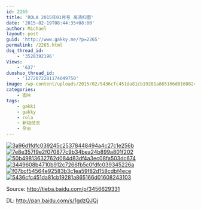 ```yaml
---
id: 2265
title: 'ROLA 2015年01月号 高清扫图'
date: '2015-02-19T08:44:35+08:00'
author: Michael
layout: post
guid: 'http://www.gakky.me/?p=2265'
permalink: /2265.html
dsq_thread_id:
    - '3528392196'
Views:
    - '637'
duoshuo_thread_id:
    - '1272072281174049750'
image: /wp-content/uploads/2015/02/5436cfc451da81cb19281a865166d01608243103.jpg
categories:
    - 图片
tags:
    - gakki
    - gakky
    - rola
    - 新垣结衣
    - 杂志
---
```


[![3a96d1fdfc039245c25378448494a4c27c1e256b](http://www.yui-aragaki.org/wp-content/uploads/2015/02/3a96d1fdfc039245c25378448494a4c27c1e256b.jpg)](http://www.yui-aragaki.org/wp-content/uploads/2015/02/3a96d1fdfc039245c25378448494a4c27c1e256b.jpg "3a96d1fdfc039245c25378448494a4c27c1e256b") [![7e8e357f9e2f070877c9b34bea24b899a801f202](http://www.yui-aragaki.org/wp-content/uploads/2015/02/7e8e357f9e2f070877c9b34bea24b899a801f202.jpg)](http://www.yui-aragaki.org/wp-content/uploads/2015/02/7e8e357f9e2f070877c9b34bea24b899a801f202.jpg "7e8e357f9e2f070877c9b34bea24b899a801f202") [![50b49813632762d084d83df4a3ec08fa503dc674](http://www.yui-aragaki.org/wp-content/uploads/2015/02/50b49813632762d084d83df4a3ec08fa503dc674.jpg)](http://www.yui-aragaki.org/wp-content/uploads/2015/02/50b49813632762d084d83df4a3ec08fa503dc674.jpg "50b49813632762d084d83df4a3ec08fa503dc674") [![3449608b4710b912c7266fb5c0fdfc039345226a](http://www.yui-aragaki.org/wp-content/uploads/2015/02/3449608b4710b912c7266fb5c0fdfc039345226a.jpg)](http://www.yui-aragaki.org/wp-content/uploads/2015/02/3449608b4710b912c7266fb5c0fdfc039345226a.jpg "3449608b4710b912c7266fb5c0fdfc039345226a") [![f07bcf54564e92583b3c1ea59f82d158cdbf4ece](http://www.yui-aragaki.org/wp-content/uploads/2015/02/f07bcf54564e92583b3c1ea59f82d158cdbf4ece.jpg)](http://www.yui-aragaki.org/wp-content/uploads/2015/02/f07bcf54564e92583b3c1ea59f82d158cdbf4ece.jpg "f07bcf54564e92583b3c1ea59f82d158cdbf4ece") [![5436cfc451da81cb19281a865166d01608243103](http://www.yui-aragaki.org/wp-content/uploads/2015/02/5436cfc451da81cb19281a865166d01608243103.jpg)](http://www.yui-aragaki.org/wp-content/uploads/2015/02/5436cfc451da81cb19281a865166d01608243103.jpg "5436cfc451da81cb19281a865166d01608243103")

Source: <http://tieba.baidu.com/p/3456629331>

DL: <http://pan.baidu.com/s/1gdzQJQj>